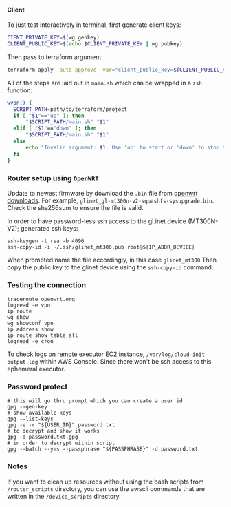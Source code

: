 #### Client

To just test interactively in terminal, first generate client keys:
```bash
CIENT_PRIVATE_KEY=$(wg genkey)
CLIENT_PUBLIC_KEY=$(echo $CLIENT_PRIVATE_KEY | wg pubkey)
```

Then pass to terraform argument: 
```bash
terraform apply -auto-approve -var="client_public_key=${CLIENT_PUBLIC_KEY}"
```

All of the steps are laid out in `main.sh` which can be wrapped in a `zsh` function:

```bash
wvpn() {
  SCRIPT_PATH=path/to/terraform/project
  if [ "$1"=="up" ]; then
      "$SCRIPT_PATH/main.sh" "$1" 
  elif [ "$1"=="down" ]; then
      "$SCRIPT_PATH/main.sh" "$1" 
  else
      echo "Invalid argument: $1. Use 'up' to start or 'down' to stop the VPN."
  fi
}
```

### Router setup using `OpenWRT`

Update to newest firmware by download the `.bin` file from [openwrt downloads](https://downloads.openwrt.org/releases/23.05.4/targets/ramips/mt76x8/). For example, `glinet_gl-mt300n-v2-squashfs-sysupgrade.bin`. Check the sha256sum to ensure the file is valid. 

In order to have password-less ssh access to the gl.inet device (MT300N-V2); generated ssh keys:

```
ssh-keygen -t rsa -b 4096
ssh-copy-id -i ~/.ssh/glinet_mt300.pub root@${IP_ADDR_DEVICE}
```

When prompted name the file accordingly, in this case `glinet_mt300` Then copy the public key to the glinet device using the `ssh-copy-id` command.

### Testing the connection

```
traceroute openwrt.org
logread -e vpn
ip route
wg show
wg showconf vpn
ip address show
ip route show table all
logread -e cron
```

To check logs on remote executor EC2 instance, `/var/log/cloud-init-output.log` within AWS Console. Since there won't be ssh access to this ephemeral executor.

### Password protect

```
# this will go thru prompt which you can create a user id
gpg --gen-key
# show available keys
gpg --list-keys
gpg -e -r "${USER_ID}" password.txt
# to decrypt and show it works
gpg -d password.txt.gpg
# in order to decrypt within script
gpg --batch --yes --passphrase "${PASSPHRASE}" -d password.txt
```

### Notes

If you want to clean up resources without using the bash scripts from `/router_scripts` directory, you can use the awscli commands that are written in the `/device_scripts` directory.
